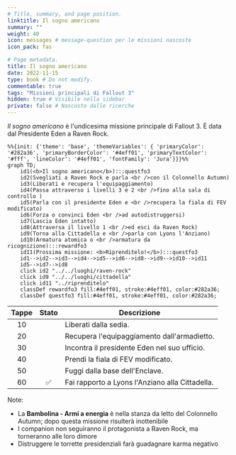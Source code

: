 ```yaml
---
# Title, summary, and page position.
linktitle: Il sogno americano
summary: ""
weight: 40
icon: messages # message-question per le missioni nascoste
icon_pack: fas

# Page metadata.
title: Il sogno americano
date: 2022-11-15
type: book # Do not modify.
commentable: true
tags: "Missioni principali di Fallout 3"
hidden: true # Visibile nella sidebar
private: false # Nascosto dalle ricerche
---
```


*Il sogno americano* è l'undicesima missione principale di Fallout 3. È data dal Presidente Eden a Raven Rock.



```mermaid
%%{init: {'theme': 'base', 'themeVariables': { 'primaryColor': '#282a36', 'primaryBorderColor': '#4eff01', 'primaryTextColor': '#fff', 'lineColor': '#4eff01', 'fontFamily': 'Jura'}}}%%
graph TD;
    id1(<b>Il sogno americano</b>):::questfo3
    id2(Svegliati a Raven Rock e parla <br />con il Colonnello Autumn)
    id3(Liberati e recupera l'equipaggiamento)
    id4(Passa attraverso i livelli 3 e 2 <br />fino alla sala di controllo )
    id5(Parla con il presidente Eden e <br />recupera la fiala di FEV modificato) 
    id6(Forza o convinci Eden <br />ad autodistruggersi)
    id7(Lascia Eden intatto)
    id8(Attraversa il livello 1 <br />ed esci da Raven Rock) 
    id9(Torna alla Cittadella e <br />parla con Lyons l'Anziano)
    id10(Armatura atomica o <br />armatura da ricognizione):::rewardfo3
    id11(Prossima missione: <b>Riprenditelo!</b>):::questfo3
    id1-->id2-->id3-->id4-->id5-->id6-->id8-->id9-->id10-->id11
    id5-->id7-->id8
    click id2 "../../luoghi/raven-rock"
    click id9 "../../luoghi/cittadella"
    click id11 "../riprenditelo"
    classDef rewardfo3 fill:#4eff01, stroke:#4eff01, color:#282a36;
    classDef questfo3 fill:#4eff01, stroke:#4eff01, color:#282a36;
```

| Tappe |       Stato        | Descrizione                                      |
| :---: | :----------------: | ------------------------------------------------ |
|  10   |                    | Liberati dalla sedia.                            |
|  20   |                    | Recupera l'equipaggiamento dall'armadietto.      |
|  30   |                    | Incontra il presidente Eden nel suo ufficio.     |
|  40   |                    | Prendi la fiala di FEV modificato.               |
|  50   |                    | Fuggi dalla base dell'Enclave.                   |
|  60   | :white_check_mark: | Fai rapporto a Lyons l'Anziano  alla Cittadella. |


Note:
- La **Bambolina - Armi a energia** è nella stanza da letto del Colonnello Autumn; dopo questa missione risulterà inottenibile
- I companion non seguiranno il protagonista a Raven Rock, ma torneranno alle loro dimore
- Distruggere le torrette presidenziali farà guadagnare karma negativo
